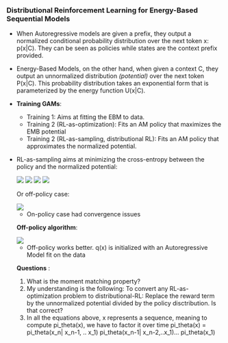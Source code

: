 
### Distributional Reinforcement Learning for Energy-Based Sequential Models


* When Autoregressive models are given a prefix, they output a normalized conditional probability distribution over the next token x: p(x|C). They can be seen as policies while states are the context prefix provided. 
* Energy-Based Models, on the other hand, when given a context C, they output an unnormalized distribution _(potential)_ over the next token P(x|C). This probability distribution takes an exponential form that is parameterized by the energy function U(x|C).
* **Training GAMs**:
    * Training 1: Aims at fitting the EBM to data.
    * Training 2 (RL-as-optimization): Fits an AM policy that maximizes the EMB potential
    * Training 2 (RL-as-sampling, distributional RL): Fits  an AM policy that approximates the normalized potential. 
* RL-as-sampling aims at minimizing the cross-entropy between the policy and the normalized potential:


   <img src="https://render.githubusercontent.com/render/math?math=\nabla\theta CE(p, \pi_{\theta}) = - \sum_x{p(x) \nabla_\theta log \pi_{\theta}(x) }">

   <img src="https://render.githubusercontent.com/render/math?math==- \mathbb{E}_{x \sim \pi_{\theta} (.)} \frac{p(x)}{\pi_{\theta}(x)} \nabla_\theta log  \pi_{\theta}(x)">

    <img src="https://render.githubusercontent.com/render/math?math== - \mathbb{E}_{x \sim \pi_{\theta} (.)} \frac{1}{Z} \frac{P(x)}{\pi_{\theta}(x)} \nabla_\theta log  \pi_{\theta}(x) \\ "> 
    
    
     <img src="https://render.githubusercontent.com/render/math?math==  - \frac{1}{Z} \mathbb{E}_{x \sim \pi_{\theta} (.)}  \frac{P(x)}{  \pi_{\theta}(x)} \nabla_\theta log  \pi_{\theta}(x) ">
     
     Or off-policy case:

     <img src="https://render.githubusercontent.com/render/math?math=- \frac{1}{Z} \mathbb{E}_{x \sim \q(.)}  \frac{P(x)}{  \q(x)} \nabla_\theta log  \pi_{\theta}(x) ">
     
     * On-policy case had convergence issues
     
     **Off-policy algorithm**: 
     
     
     <img src="https://i.ibb.co/yykxkHY/Screenshot-from-2020-05-05-22-09-54.png">
   
   
   * Off-policy works better. q(x) is initialized with an Autoregressive Model fit on the data
   
   
   **Questions** :
   
   1. What is the moment matching property?
   2. My understanding is the following: To convert any RL-as-optimization problem to distributional-RL: Replace the reward term by the unnormalized potential divided by the policy disctribution. Is that correct?
   3. In all the equations above, x represents a sequence, meaning to compute pi_theta(x), we have to factor it over time pi_theta(x) = pi_theta(x_n| x_n-1, .. x_1) pi_theta(x_n-1| x_n-2,..x_1)... pi_theta(x_1)
